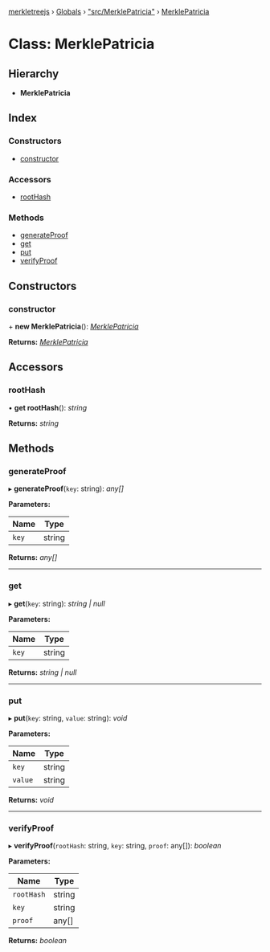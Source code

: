 [merkletreejs](../README.md) › [Globals](../globals.md) › ["src/MerklePatricia"](../modules/_src_merklepatricia_.md) › [MerklePatricia](_src_merklepatricia_.merklepatricia.md)

# Class: MerklePatricia

## Hierarchy

* **MerklePatricia**

## Index

### Constructors

* [constructor](_src_merklepatricia_.merklepatricia.md#constructor)

### Accessors

* [rootHash](_src_merklepatricia_.merklepatricia.md#roothash)

### Methods

* [generateProof](_src_merklepatricia_.merklepatricia.md#generateproof)
* [get](_src_merklepatricia_.merklepatricia.md#get)
* [put](_src_merklepatricia_.merklepatricia.md#put)
* [verifyProof](_src_merklepatricia_.merklepatricia.md#verifyproof)

## Constructors

###  constructor

\+ **new MerklePatricia**(): *[MerklePatricia](_src_merklepatricia_.merklepatricia.md)*

**Returns:** *[MerklePatricia](_src_merklepatricia_.merklepatricia.md)*

## Accessors

###  rootHash

• **get rootHash**(): *string*

**Returns:** *string*

## Methods

###  generateProof

▸ **generateProof**(`key`: string): *any[]*

**Parameters:**

Name | Type |
------ | ------ |
`key` | string |

**Returns:** *any[]*

___

###  get

▸ **get**(`key`: string): *string | null*

**Parameters:**

Name | Type |
------ | ------ |
`key` | string |

**Returns:** *string | null*

___

###  put

▸ **put**(`key`: string, `value`: string): *void*

**Parameters:**

Name | Type |
------ | ------ |
`key` | string |
`value` | string |

**Returns:** *void*

___

###  verifyProof

▸ **verifyProof**(`rootHash`: string, `key`: string, `proof`: any[]): *boolean*

**Parameters:**

Name | Type |
------ | ------ |
`rootHash` | string |
`key` | string |
`proof` | any[] |

**Returns:** *boolean*
